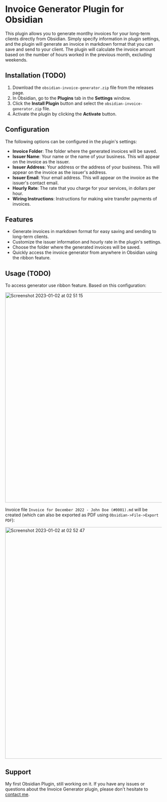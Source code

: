 # Invoice Generator Plugin for Obsidian

This plugin allows you to generate montlhy invoices for your long-term clients directly from Obsidian. Simply specify information in plugin settings, and the plugin will generate an invoice in markdown format that you can save and send to your client. The plugin will calculate the invoice amount based on the number of hours worked in the previous month, excluding weekends.

## Installation (TODO)

1. Download the `obsidian-invoice-generator.zip` file from the releases page.
2. In Obsidian, go to the **Plugins** tab in the **Settings** window.
3. Click the **Install Plugin** button and select the `obsidian-invoice-generator.zip` file.
4. Activate the plugin by clicking the **Activate** button.

## Configuration

The following options can be configured in the plugin's settings:

- **Invoice Folder**: The folder where the generated invoices will be saved.
- **Issuer Name**: Your name or the name of your business. This will appear on the invoice as the issuer.
- **Issuer Address**: Your address or the address of your business. This will appear on the invoice as the issuer's address.
- **Issuer Email**: Your email address. This will appear on the invoice as the issuer's contact email.
- **Hourly Rate**: The rate that you charge for your services, in dollars per hour.
- **Wiring Instructions**: Instructions for making wire transfer payments of invoices. 

## Features

- Generate invoices in markdown format for easy saving and sending to long-term clients.
- Customize the issuer information and hourly rate in the plugin's settings.
- Choose the folder where the generated invoices will be saved.
- Quickly access the invoice generator from anywhere in Obsidian using the ribbon feature.

## Usage (TODO)

To access generator use ribbon feature. Based on this configuration:

<img width="677" alt="Screenshot 2023-01-02 at 02 51 15" src="https://user-images.githubusercontent.com/362024/210190520-28258f65-70a7-4341-92f1-3c892fadd47f.png">

Invoice file `Invoice for December 2022 - John Doe (#0001).md` will be created (which can also be exported as PDF using `Obsidian->File->Export PDF`):

<img width="746" alt="Screenshot 2023-01-02 at 02 52 47" src="https://user-images.githubusercontent.com/362024/210190528-6a554f12-981d-428a-8a79-baaf4185d5f5.png">

## Support

My first Obsidian Plugin, still working on it. If you have any issues or questions about the Invoice Generator plugin, please don't hesitate to [contact me](mailto:liudas.survila@gmail.com).
